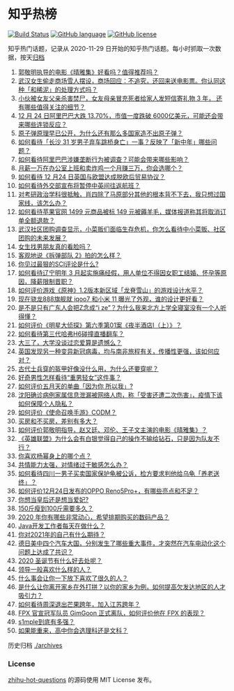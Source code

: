 # 知乎热榜
[![Build Status](https://github.com/ToWeLong/zhihu-hot-questions/workflows/CI/badge.svg)](https://github.com/ToWeLong/zhihu-hot-questions/actions)
[![GitHub language](https://img.shields.io/badge/language-golang-orange.svg)](https://golang.org/)
[![GitHub license](https://img.shields.io/github/license/ToWeLong/zhihu-hot-questions)](https://github.com/ToWeLong/zhihu-hot-questions/blob/main/LICENSE)

知乎热门话题，记录从 2020-11-29 日开始的知乎热门话题。每小时抓取一次数据，按天[归档](./archives)

<!-- BEGIN -->

1. [郭敬明执导的电影《晴雅集》好看吗？值得推荐吗？](https://www.zhihu.com/question/392104269)
1. [武汉女生偷走商场雪人摆设，商场回应：不追究，还回来送电影票。你认同这种「和稀泥」的处理方式吗？](https://www.zhihu.com/question/436275257)
1. [小伙被女友父亲杀害焚尸，女友母亲冒充死者给家人发短信寄礼物 3 年， 还有哪些值得关注的细节？](https://www.zhihu.com/question/436256955)
1. [12 月 24 日阿里巴巴大跌 13.70%，市值一度跌破 6000亿美元，可能还会带来哪些连锁反应？](https://www.zhihu.com/question/436392137)
1. [原子弹原理早已公开，为什么还有那么多国家造不出原子弹？](https://www.zhihu.com/question/435554563)
1. [如何看待「长沙 31 岁男子弃车跳桥身亡」一事？反映了「新中年」哪些问题？](https://www.zhihu.com/question/436298467)
1. [如何看待阿里巴巴涉嫌垄断行为被调查？可能会带来哪些影响？](https://www.zhihu.com/question/436239132)
1. [月薪一万在办公室上班和卖炸鸡一个月赚三万，你会选哪个？](https://www.zhihu.com/question/422477749)
1. [如何看待 12 月24 日英国与欧盟达成脱欧后贸易协议？](https://www.zhihu.com/question/436358706)
1. [如何看待外交部宣布将暂停中英间往返航班？](https://www.zhihu.com/question/436298897)
1. [对考研政治学科很抵触，肖四除了马原部分其他的根本背不下去，我只想过国家线，该怎么办？](https://www.zhihu.com/question/435465483)
1. [如何看待苹果官网 1499 元商品被标 149 元被薅羊毛，媒体报道称其将取消订单全额退款？](https://www.zhihu.com/question/436286666)
1. [武汉社区团购调查显示，小菜贩们面临生存危机，你怎么看待中小菜贩、社区团购的未来发展？](https://www.zhihu.com/question/435873128)
1. [女生找男朋友真的看脸吗？](https://www.zhihu.com/question/33267701)
1. [客观地说《拆弹部队 2》拍的怎么样？](https://www.zhihu.com/question/392096222)
1. [你见过最狠的SCI评论是什么?](https://www.zhihu.com/question/430036342)
1. [如何看待辽宁明年 3 月起实施痛经假，用人单位不得因女职工结婚、怀孕等原因，降薪限制晋职？](https://www.zhihu.com/question/436346279)
1. [如何评价游戏《原神》1.2版本新区域「龙脊雪山」的游戏设计水平？](https://www.zhihu.com/question/436177966)
1. [现在骁龙888旗舰就 iqoo7 和小米 11 曝光了外观，谁的设计更好看？](https://www.zhihu.com/question/435895670)
1. [是不是只有广东人会把Z念成“i ze”？为什么我来北方上学全寝室没有一个人听得懂？](https://www.zhihu.com/question/433811457)
1. [如何评价《明星大侦探》第六季第01案《夜半酒店Ⅰ（上）》？](https://www.zhihu.com/question/436271681)
1. [如何看待第三代哈弗H6碰撞直播翻车？](https://www.zhihu.com/question/436214753)
1. [大三了，大学没谈过恋爱算是遗憾么？](https://www.zhihu.com/question/434271561)
1. [英国发现另一种变异新冠病毒，均与南非旅程有关，传播性更强，该如何应对？](https://www.zhihu.com/question/436238229)
1. [古代士兵穿的盔甲好像没什么用，为什么还要穿呢？](https://www.zhihu.com/question/385814734)
1. [好奇男性怎样看待“重男轻女”这件事？](https://www.zhihu.com/question/434382708)
1. [如何评价五月天的单曲「因为你 所以我」?](https://www.zhihu.com/question/436228889)
1. [沈阳确诊病例家属信息泄漏被网络人肉，称「受害还遭二次伤害」，疫情下该如何保障个人隐私？](https://www.zhihu.com/question/436325207)
1. [如何评价《使命召唤手游》CODM？](https://www.zhihu.com/question/305656482)
1. [买房和不买房，差别有多大？](https://www.zhihu.com/question/425084039)
1. [如何评价郭敬明指导，赵又廷、邓伦、王子文主演的电影《晴雅集》？](https://www.zhihu.com/question/435171642)
1. [《英雄联盟》为什么会有白银觉得自己的操作不输给钻石，只是因为队友不行？](https://www.zhihu.com/question/391064535)
1. [你喜欢杨幂身上的哪个点？](https://www.zhihu.com/question/431973086)
1. [共情能力太强，对情绪过于敏感怎么办？](https://www.zhihu.com/question/317323186)
1. [如何看待四川一男子买卖国家保护龟被公诉，检方要求判他给乌龟「养老送终」？](https://www.zhihu.com/question/436386068)
1. [如何评价12月24日发布的OPPO Reno5Pro+，有哪些亮点和不足？](https://www.zhihu.com/question/436136981)
1. [你想当皇后还是想当爱妃?](https://www.zhihu.com/question/401080866)
1. [150斤瘦到100斤需要多久？](https://www.zhihu.com/question/316913103)
1. [2020 年你有哪些非常动心，希望排期购买的数码产品？](https://www.zhihu.com/question/435819694)
1. [Java开发工作者每天在做什么？](https://www.zhihu.com/question/359557246)
1. [你对2021年的自己有什么期待？](https://www.zhihu.com/question/433404430)
1. [德日美中四个汽车大国，分别发生了哪些重大事件，才突然在汽车电动化这个问题上达成了共识？](https://www.zhihu.com/question/356462015)
1. [2020 圣诞节有什么好去处呢？](https://www.zhihu.com/question/434449449)
1. [领导一般喜欢什么样的人？](https://www.zhihu.com/question/35024924)
1. [什么事会让你一下放下喜欢了很久的人？](https://www.zhihu.com/question/433675698)
1. [是什么让你离开家乡在外打拼？以你的家乡为例，如何提高欠发达地区的人才吸引力？](https://www.zhihu.com/question/432793352)
1. [如何看待周深退出芒果跨年，加入江苏跨年？](https://www.zhihu.com/question/436258357)
1. [FPX 官宣冠军队员 GimGoon 正式离队，如何评价他在 FPX 的表现？](https://www.zhihu.com/question/435980841)
1. [s1mple到底有多强？](https://www.zhihu.com/question/384431976)
1. [如果能重来，高中你会选理科还是文科？](https://www.zhihu.com/question/435234537)

<!-- END -->

历史归档 [./archives](./archives)


### License
[zhihu-hot-questions](https://github.com/towelong/zhihu-hot-questions) 的源码使用 MIT License 发布。